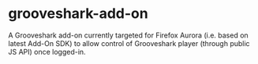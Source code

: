 grooveshark-add-on
==================

A Grooveshark add-on currently targeted for Firefox Aurora (i.e. based on latest Add-On SDK) to allow control of Grooveshark player (through public JS API) once logged-in.
